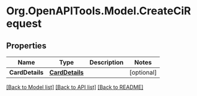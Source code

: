 # Org.OpenAPITools.Model.CreateCiRequest

## Properties

Name | Type | Description | Notes
------------ | ------------- | ------------- | -------------
**CardDetails** | [**CardDetails**](CardDetails.md) |  | [optional] 

[[Back to Model list]](../README.md#documentation-for-models) [[Back to API list]](../README.md#documentation-for-api-endpoints) [[Back to README]](../README.md)

